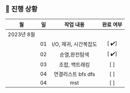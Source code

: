 ## 🚟 진행 상황
  
|     월      |     일     |     작업 내용      | 완료 여부 |  
| :---------: | :---------: | :----------------: | :-------: | 
|   2023년 8월 |             |                    |           |
|             |    01   |  I/O, 재귀, 시간복잡도      |    [ ✔️]    |
|             |    02   |   순열,완전탐색      |    [ ✔️]    |
|             |    03   |  조합, 백트래킹        |    [ ]    | 
|             |    04   | 연결리스트 bfs dfs        |    [ ]    |
|             |    04   | mst        |    [ ]    |
 